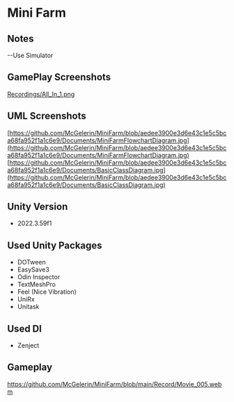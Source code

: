 # Mini Farm

## Notes
--Use Simulator

## GamePlay Screenshots
[Recordings/All_In_1.png](https://github.com/McGelerin/MiniFarm/blob/aedee3900e3d6e43c1e5c5bca68fa952f1a1c6e9/Recordings/All_In_1.png)

## UML Screenshots
[https://github.com/McGelerin/MiniFarm/blob/aedee3900e3d6e43c1e5c5bca68fa952f1a1c6e9/Documents/MiniFarmFlowchartDiagram.jpg](https://github.com/McGelerin/MiniFarm/blob/aedee3900e3d6e43c1e5c5bca68fa952f1a1c6e9/Documents/MiniFarmFlowchartDiagram.jpg)
[https://github.com/McGelerin/MiniFarm/blob/aedee3900e3d6e43c1e5c5bca68fa952f1a1c6e9/Documents/BasicClassDiagram.jpg](https://github.com/McGelerin/MiniFarm/blob/aedee3900e3d6e43c1e5c5bca68fa952f1a1c6e9/Documents/BasicClassDiagram.jpg)

## Unity Version
- 2022.3.59f1

## Used Unity Packages
- DOTween
- EasySave3
- Odin Inspector
- TextMeshPro
- Feel (Nice Vibration)
- UniRx
- Unitask

## Used DI
- Zenject

## Gameplay
https://github.com/McGelerin/MiniFarm/blob/main/Record/Movie_005.webm
